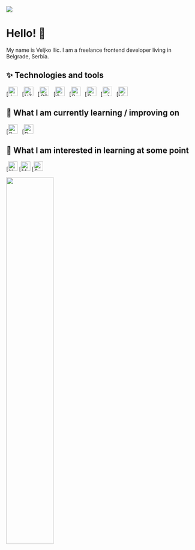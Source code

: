 <img src="https://thumbs.gfycat.com/GleefulGiftedJackal.webp"/>


# Hello! 👾
My name is Veljko Ilic. I am a freelance frontend developer living in Belgrade, Serbia. 

## ✨  Technologies and tools
<a name="learning-now"></a>

[<img src="https://img.shields.io/badge/JavaScript-282C34?logo=javascript&logoColor=F7DF1E" alt="JavaScript logo" title="JavaScript" height="25" />
&nbsp;
[<img src="https://img.shields.io/badge/HTML5-282C34?logo=html5&logoColor=E34F26" alt="HTML5 logo" title="HTML5" height="25" />
&nbsp;
[<img src="https://img.shields.io/badge/CSS3-282C34?logo=css3&logoColor=1572B6" alt="CSS3 logo" title="CSS3" height="25" />
&nbsp;
[<img src="https://img.shields.io/badge/Sass-282C34?logo=sass&logoColor=CC6699" alt="Sass logo" title="Sass" height="25" />
&nbsp;
[<img src="https://img.shields.io/badge/-ReactJs-282C34?logo=react&logoColor=61DAFB" alt="React logo" title="React Native" height="25" />
&nbsp;
[<img src="https://img.shields.io/badge/Redux-282C34?logo=redux&logoColor=764ABC" alt="Redux logo" title="Redux" height="25" />
&nbsp;
[<img src="https://img.shields.io/badge/git-282C34?logo=git&logoColor=F05032" alt="git logo" title="git" height="25" />
&nbsp;
[<img src="https://img.shields.io/badge/VS%20Code-282C34?logo=visual-studio-code&logoColor=007ACC" alt="Visual Studio Code logo" title="Visual Studio Code" height="25" />
&nbsp;

## 👀  What I am currently learning / improving on
[<img src="https://img.shields.io/badge/-ReactJs-282C34?logo=react&logoColor=61DAFB" alt="React logo" title="React Native" height="25" />
&nbsp;
[<img src="https://img.shields.io/badge/Redux-282C34?logo=redux&logoColor=764ABC" alt="Redux logo" title="Redux" height="25" />

## 🚀  What I am interested in learning at some point
[<img src="https://img.shields.io/badge/Node.js-282C34?logo=node.js&logoColor=339933" alt="Node.js logo" title="Node.js" height="25" />
[<img src="https://img.shields.io/badge/MongoDB-282C34?logo=mongodb&logoColor=47A248" alt="MongoDB logo" title="MongoDB" height="25" />
[<img src="https://img.shields.io/badge/Express-282C34?logo=express&logoColor=FFFFFF" alt="Express.js logo" title="Express.js" height="25" />




<img height="50%" width="auto" src ="https://github-readme-stats.vercel.app/api/top-langs/?username=veljkoilic&layout=compact&hide_border=true&theme=darcula&bg_color=00000000&langs_count=6&hide=jupyter%20notebook,tex,css,php">
